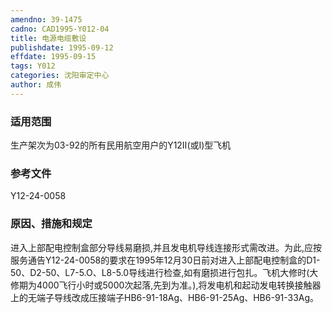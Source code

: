 ```yaml
---
amendno: 39-1475  
cadno: CAD1995-Y012-04  
title: 电源电缆敷设  
publishdate: 1995-09-12  
effdate: 1995-09-15  
tags: Y012  
categories: 沈阳审定中心  
author: 成伟  
---
```

  
### 适用范围  
生产架次为03-92的所有民用航空用户的Y12Ⅱ(或Ⅰ)型飞机  
  
<!--more-->  
### 参考文件  
Y12-24-0058  
  
### 原因、措施和规定  
进入上部配电控制盒部分导线易磨损,并且发电机导线连接形式需改进。为此,应按服务通告Y12-24-0058的要求在1995年12月30日前对进入上部配电控制盒的D1-50、D2-50、L7-5.O、L8-5.0导线进行检查,如有磨损进行包扎。飞机大修时(大修期为4000飞行小时或5000次起落,先到为准。),将发电机和起动发电转换接触器上的无端子导线改成压接端子HB6-91-18Ag、HB6-91-25Ag、HB6-91-33Ag。  
